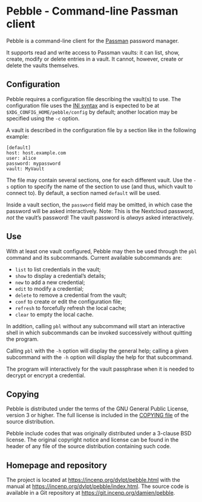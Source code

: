 Pebble - Command-line Passman client
====================================

Pebble is a command-line client for the
[Passman](https://github.com/nextcloud/passman) password manager.

It supports read and write access to Passman vaults: it can list,
show, create, modify or delete entries in a vault. It cannot,
however, create or delete the vaults themselves.


Configuration
-------------
Pebble requires a configuration file describing the vault(s) to use. The
configuration file uses the [INI
syntax](https://docs.python.org/3/library/configparser.html#supported-ini-file-structure)
and is expected to be at `$XDG_CONFIG_HOME/pebble/config` by default;
another location may be specified using the `-c` option.

A vault is described in the configuration file by a section like in the
following example:

```
[default]
host: host.example.com
user: alice
password: mypassword
vault: MyVault
```

The file may contain several sections, one for each different vault.
Use the `-s` option to specify the name of the section to use (and thus,
which vault to connect to). By default, a section named `default` will
be used.

Inside a vault section, the `password` field may be omitted, in which
case the password will be asked interactively. Note: This is the
Nextcloud password, *not* the vault’s password! The vault password is
*always* asked interactively.


Use
---
With at least one vault configured, Pebble may then be used through the
`pbl` command and its subcommands. Current available subcommands are:

* `list` to list credentials in the vault;
* `show` to display a credential’s details;
* `new` to add a new credential;
* `edit` to modify a credential;
* `delete` to remove a credential from the vault;
* `conf` to create or edit the configuration file;
* `refresh` to forcefully refresh the local cache;
* `clear` to empty the local cache.

In addition, calling `pbl` without any subcommand will start an
interactive shell in which subcommands can be invoked successively
without quitting the program.

Calling `pbl` with the `-h` option will display the general help;
calling a given subcommand with the `-h` option will display the help
for that subcommand.

The program will interactively for the vault passphrase when it is
needed to decrypt or encrypt a credential.


Copying
-------
Pebble is distributed under the terms of the GNU General Public License,
version 3 or higher. The full license is included in the [COPYING
file](COPYING) of the source distribution.

Pebble include codes that was originally distributed under a 3-clause
BSD license. The original copyright notice and license can be found in
the header of any file of the source distribution containing such code.


Homepage and repository
-----------------------

The project is located at <https://incenp.org/dvlpt/pebble.html> with
the manual at <https://incenp.org/dvlpt/pebble/index.html>. The source
code is available in a Git repository at
<https://git.incenp.org/damien/pebble>.
